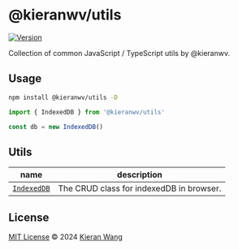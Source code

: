 # @kieranwv/utils

[![Version](https://img.shields.io/npm/v/@kieranwv/utils?style=flat&label=%20&color=09090b)](https://www.npmjs.com/package/@kieranwv/utils)

Collection of common JavaScript / TypeScript utils by @kieranwv.

## Usage

```bash
npm install @kieranwv/utils -D
```

```js
import { IndexedDB } from '@kieranwv/utils'

const db = new IndexedDB()
```

## Utils

| name                             | description                            |
| -------------------------------- | -------------------------------------- |
| [`IndexedDB`](./src/indexed-db.ts) | The CRUD class for indexedDB in browser. |

## License

[MIT License](./LICENSE) © 2024 [Kieran Wang](https://github.com/kieranwv/)
